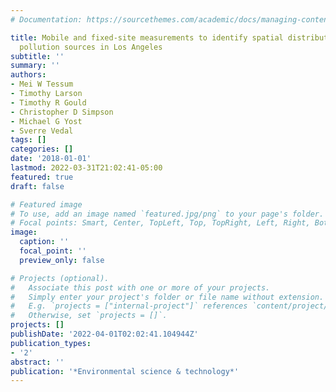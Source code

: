 ```yaml
---
# Documentation: https://sourcethemes.com/academic/docs/managing-content/

title: Mobile and fixed-site measurements to identify spatial distributions of traffic-related
  pollution sources in Los Angeles
subtitle: ''
summary: ''
authors:
- Mei W Tessum
- Timothy Larson
- Timothy R Gould
- Christopher D Simpson
- Michael G Yost
- Sverre Vedal
tags: []
categories: []
date: '2018-01-01'
lastmod: 2022-03-31T21:02:41-05:00
featured: true
draft: false

# Featured image
# To use, add an image named `featured.jpg/png` to your page's folder.
# Focal points: Smart, Center, TopLeft, Top, TopRight, Left, Right, BottomLeft, Bottom, BottomRight.
image:
  caption: ''
  focal_point: ''
  preview_only: false

# Projects (optional).
#   Associate this post with one or more of your projects.
#   Simply enter your project's folder or file name without extension.
#   E.g. `projects = ["internal-project"]` references `content/project/deep-learning/index.md`.
#   Otherwise, set `projects = []`.
projects: []
publishDate: '2022-04-01T02:02:41.104944Z'
publication_types:
- '2'
abstract: ''
publication: '*Environmental science & technology*'
---
```

